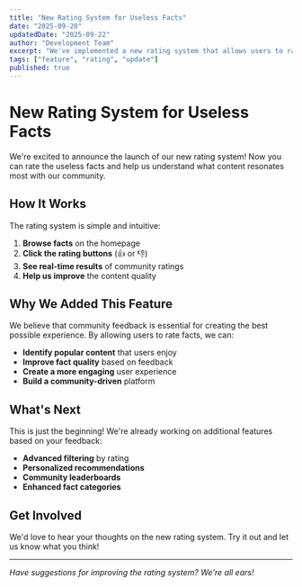 ```yaml
---
title: "New Rating System for Useless Facts"
date: "2025-09-20"
updatedDate: "2025-09-22"
author: "Development Team"
excerpt: "We've implemented a new rating system that allows users to rate the useless facts. Find out how it works and what this means for the platform."
tags: ["feature", "rating", "update"]
published: true
---
```


# New Rating System for Useless Facts

We're excited to announce the launch of our new rating system! Now you can rate the useless facts and help us understand what content resonates most with our community.

## How It Works

The rating system is simple and intuitive:

1. **Browse facts** on the homepage
2. **Click the rating buttons** (👍 or 👎)
3. **See real-time results** of community ratings
4. **Help us improve** the content quality

## Why We Added This Feature

We believe that community feedback is essential for creating the best possible experience. By allowing users to rate facts, we can:

- **Identify popular content** that users enjoy
- **Improve fact quality** based on feedback
- **Create a more engaging** user experience
- **Build a community-driven** platform

## What's Next

This is just the beginning! We're already working on additional features based on your feedback:

- **Advanced filtering** by rating
- **Personalized recommendations**
- **Community leaderboards**
- **Enhanced fact categories**

## Get Involved

We'd love to hear your thoughts on the new rating system. Try it out and let us know what you think!

---

_Have suggestions for improving the rating system? We're all ears!_
